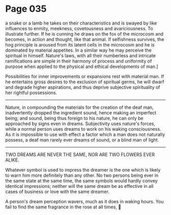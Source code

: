 # Page 035
a snake or a lamb he takes on their characteristics and is swayed by
like influences to enmity, meekness, covetousness and avariciousness.
To illustrate further. If he is cunning he draws on the fox of
the microcosm and becomes, in action and thought, like that animal.
If selfishness survives, the hog principle is aroused from its latent
cells in the microcosm and he is dominated by material appetites.
In a similar way he may perceive the spiritual in himself.
Nature's laws, with all their numberless and intricate ramifications
are simple in their harmony of process and uniformity of purpose
when applied to the physical and ethical developments of man.]


Possibilities for inner improvements or expansions rest with material man.
If he entertains gross desires to the exclusion of spiritual germs,
he will dwarf and degrade higher aspirations, and thus deprive subjective
spirituality of her rightful possessions.


****



Nature, in compounding the materials for the creation of the deaf man,
inadvertently dropped the ingredient sound, hence making an imperfect being;
and sound, being thus foreign to his nature, he can only be approached
by signs even in dreams. Subjectivity uses nature's forces,
while a normal person uses dreams to work on his waking consciousness.
As it is impossible to use with effect a factor which a man does not
naturally possess, a deaf man rarely ever dreams of sound, or a blind
man of light.


****


TWO DREAMS ARE NEVER THE SAME, NOR ARE TWO FLOWERS EVER ALIKE.



Whatever symbol is used to impress the dreamer is the one
which is likely to warn him more definitely than any other.
No two persons being ever in the same state at the same time,
the same symbols would hardly convey identical impressions;
neither will the same dream be as effective in all cases
of business or love with the same dreamer.


A person's dream perception wavers, much as it does in waking hours.
You fail to find the same fragrance in the rose at all times,
